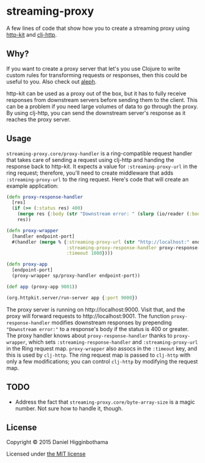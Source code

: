 # streaming-proxy

A few lines of code that show how you to create a streaming proxy
using [http-kit](http://www.http-kit.org/) and
[clj-http](https://github.com/dakrone/clj-http).

## Why?

If you want to create a proxy server that let's you use Clojure to
write custom rules for transforming requests or responses, then this
could be useful to you. Also check out
[aleph](https://github.com/ztellman/aleph).

http-kit can be used as a proxy out of the box, but it has to fully
receive responses from downstream servers before sending them to the
client. This can be a problem if you need large volumes of data to go
through the proxy. By using clj-http, you can send the downstream
server's response as it reaches the proxy server.

## Usage

`streaming-proxy.core/proxy-handler` is a ring-compatible request
handler that takes care of sending a request using clj-http and
handing the response back to http-kit. It expects a value for
`:streaming-proxy-url` in the ring request; therefore, you'll need to
create middleware that adds `:streaming-proxy-url` to the ring
request. Here's code that will create an example application:

```clojure
(defn proxy-response-handler
  [res]
  (if (>= (:status res) 400)
    (merge res {:body (str "Downstream error: " (slurp (io/reader (:body res))))})
    res))

(defn proxy-wrapper
  [handler endpoint-port]
  #(handler (merge % {:streaming-proxy-url (str "http://localhost:" endpoint-port (:uri %))
                      :streaming-proxy-response-handler proxy-response-handler
                      :timeout 1000})))

(defn proxy-app
  [endpoint-port]
  (proxy-wrapper sp/proxy-handler endpoint-port))

(def app (proxy-app 9001))

(org.httpkit.server/run-server app {:port 9000})
```

The proxy server is running on http://localhost:9000. Visit that, and
the proxy will forward requests to http://localhost:9001. The function
`proxy-response-handler` modifies downstream responses by prepending
`"Downstream error:"` to a response's body if the status is 400 or
greater. The proxy handler knows about `proxy-response-handler` thanks
to `proxy-wrapper`, which sets `:streaming-response-handler` and
`:streaming-proxy-url` in the Ring request map. `proxy-wrapper` also
assocs in the `:timeout` key, and this is used by `clj-http`. The ring
request map is passed to `clj-http` with only a few modifications; you
can control `clj-http` by modifying the request map.

## TODO

* Address the fact that `streaming-proxy.core/byte-array-size` is a
  magic number. Not sure how to handle it, though.

## License

Copyright © 2015 Daniel Higginbothama

Licensed under [the MIT license](http://opensource.org/licenses/MIT)
